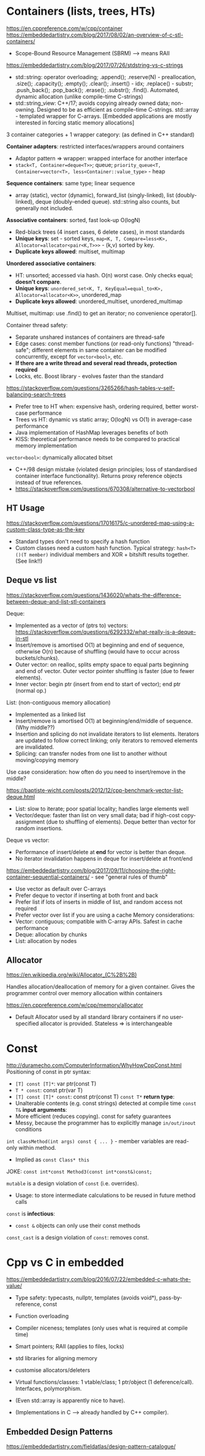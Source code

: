 # Containers (lists, trees, HTs)

<https://en.cppreference.com/w/cpp/container>
<https://embeddedartistry.com/blog/2017/08/02/an-overview-of-c-stl-containers/>
 * Scope-Bound Resource Management (SBRM) --> means RAII

<https://embeddedartistry.com/blog/2017/07/26/stdstring-vs-c-strings>
 * std::string: operator overloading; .append(); .reserve(N) - preallocation, 
   .size(); .capacity(); .empty(); .clear(); .insert() - idx; .replace() - substr; 
   .push_back(); .pop_back(); .erase(); .substr(); .find().
   Automated, dynamic allocation (unlike compile-time C-strings)
 * std::string_view: C++/17; avoids copying already owned data; non-owning.
   Designed to be as efficient as compile-time C-strings. 
   std::array - templated wrapper for C-arrays.
   [Embedded applications are mostly interested in forcing static memory allocations]

3 container categories + 1 wrapper category: (as defined in C++ standard)

**Container adapters**: restricted interfaces/wrappers around containers
 * Adaptor pattern => wrapper: wrapped interface for another interface
 * `stack<T, Container=deque<T>>`; queue; 
   `priority_queue<T, Container=vector<T>, less<Container::value_type>` - heap

**Sequence containers**: same type; linear sequence
 * array (static), vector (dynamic), forward_list (singly-linked), list (doubly-linked), 
   deque (doubly-ended queue). std::string also counts, but generally not included.

**Associative containers**: sorted, fast look-up O(logN)
 * Red-black trees (4 insert cases, 6 delete cases), in most standards
 * **Unique keys**: set - sorted keys, 
   `map<K, T, Compare=less<K>, Allocator=allocator<pair<K,T>>>` - (k,v) sorted by key.
 * **Duplicate keys allowed**: multiset, multimap

**Unordered associative containers**:
 * HT: unsorted; accessed via hash. O(n) worst case. Only checks equal; **doesn't compare**.
 * **Unique keys**: `unordered_set<K, T, KeyEqual=equal_to<K>, Allocator=allocator<K>>`,
   unordered_map
 * **Duplicate keys allowed**: unordered_multiset, unordered_multimap

Multiset, multimap: use .find() to get an iterator; no convenience operator[].

Container thread safety:
 * Separate unshared instances of containers are thread-safe
 * Edge cases: const member functions (or read-only functions) "thread-safe"; 
   different elements in same container can be modified concurrently, 
   except for `vector<bool>`, etc.
 * **If there are a write thread and several read threads, protection required**
 * Locks, etc. Boost library - evolves faster than the standard

<https://stackoverflow.com/questions/3265266/hash-tables-v-self-balancing-search-trees>
 * Prefer tree to HT when: expensive hash, ordering required, better worst-case performance
 * Trees vs HT: dynamic vs static array; O(logN) vs O(1) in average-case performance
 * Java implementation of HashMap leverages benefits of both
 * KISS: theoretical performance needs to be compared to practical memory implementation

`vector<bool>`: dynamically allocated bitset
 * C++/98 design mistake (violated design principles; loss of standardised container 
   interface functionality). Returns proxy reference objects instead of true references.
 * <https://stackoverflow.com/questions/670308/alternative-to-vectorbool>


## HT Usage

<https://stackoverflow.com/questions/17016175/c-unordered-map-using-a-custom-class-type-as-the-key>
 * Standard types don't need to specify a hash function
 * Custom classes need a custom hash function. Typical strategy: `hash<T>()(T member)` 
   individual members and XOR + bitshift results together. (See link!!)


## Deque vs list

<https://stackoverflow.com/questions/1436020/whats-the-difference-between-deque-and-list-stl-containers>

Deque: 
 * Implemented as a vector of (ptrs to) vectors: 
   <https://stackoverflow.com/questions/6292332/what-really-is-a-deque-in-stl>
 * Insert/remove is amortised O(1) at beginning and end of sequence, otherwise O(n) 
   because of shuffling (would have to occur across buckets/chunks).
 * Outer vector: on realloc, splits empty space to equal parts beginning and end of vector.
   Outer vector pointer shuffling is faster (due to fewer elements).
 * Inner vector: begin ptr (insert from end to start of vector); end ptr (normal op.)

List: (non-contiguous memory allocation)
 * Implemented as a linked list
 * Insert/remove is amortised O(1) at beginning/end/middle of sequence. (Why middle??)
 * Insertion and splicing do not invalidate iterators to list elements. Iterators are
   updated to follow correct linking; only iterators to removed elements are invalidated.
 * Splicing: can transfer nodes from one list to another without moving/copying memory

Use case consideration: how often do you need to insert/remove in the middle?

<https://baptiste-wicht.com/posts/2012/12/cpp-benchmark-vector-list-deque.html>
 * List: slow to iterate; poor spatial locality; handles large elements well
 * Vector/deque: faster than list on very small data; bad if high-cost copy-assignment
   (due to shuffling of elements). Deque better than vector for random insertions.

Deque vs vector:
 * Performance of insert/delete at **end** for vector is better than deque.
 * No iterator invalidation happens in deque for insert/delete at front/end

<https://embeddedartistry.com/blog/2017/09/11/choosing-the-right-container-sequential-containers/> - see "general rules of thumb"
 * Use vector as default over C-arrays
 * Prefer deque to vector if inserting at both front and back
 * Prefer list if lots of inserts in middle of list, and random access not required
 * Prefer vector over list if you are using a cache
Memory considerations:
 * Vector: contiguous; compatible with C-array APIs. Safest in cache performance
 * Deque: allocation by chunks
 * List: allocation by nodes

## Allocator

<https://en.wikipedia.org/wiki/Allocator_(C%2B%2B)>

Handles allocation/deallocation of memory for a given container.
Gives the programmer control over memory allocation within containers

<https://en.cppreference.com/w/cpp/memory/allocator>
 * Default Allocator used by all standard library containers if no user-specified 
   allocator is provided. Stateless => is interchangeable

# Const

<http://duramecho.com/ComputerInformation/WhyHowCppConst.html>
Positioning of const in ptr syntax:
 * `[T] const [T]*`: var ptr(const T)
 * `T * const`: const ptr(var T)
 * `[T] const [T]* const`: const ptr(const T)
`const T*` **return type**:
 * Unalterable contents (e.g. const strings) detected at compile time
`const T&` **input arguments**:
 * More efficient (reduces copying). const for safety guarantees
 * Messy, because the programmer has to explicitly manage `in/out/inout` conditions

`int classMethod(int args) const { ... }` - member variables are read-only within method.
 * Implied as `const Class* this`

JOKE: `const int*const Method3(const int*const&)const;`

`mutable` is a design violation of `const` (i.e. overrides). 
 * Usage: to store intermediate calculations to be reused in future method calls

`const` is **infectious**:
 * `const &` objects can only use their const methods

`const_cast` is a design violation of `const`: removes const.


# Cpp vs C in embedded

<https://embeddedartistry.com/blog/2016/07/22/embedded-c-whats-the-value/>
 * Type safety: typecasts, nullptr, templates (avoids void*), pass-by-reference, const
 * Function overloading
 * Compiler niceness; templates (only uses what is required at compile time)
 * Smart pointers; RAII (applies to files, locks)

 * std libraries for aligning memory
 * customise allocators/deleters
 * Virtual functions/classes: 1 vtable/class; 1 ptr/object (1 deference/call).
   Interfaces, polymorphism.
 * (Even std::array is apparently nice to have).
 * (Implementations in C --> already handled by C++ compiler).


## Embedded Design Patterns

<https://embeddedartistry.com/fieldatlas/design-pattern-catalogue/>